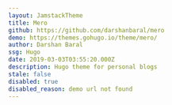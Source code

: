 ```yaml
---
layout: JamstackTheme
title: Mero
github: https://github.com/darshanbaral/mero
demo: https://themes.gohugo.io/theme/mero/
author: Darshan Baral
ssg: Hugo
date: 2019-03-03T03:55:20.000Z
description: Hugo theme for personal blogs
stale: false
disabled: true
disabled_reason: demo url not found
---
```


